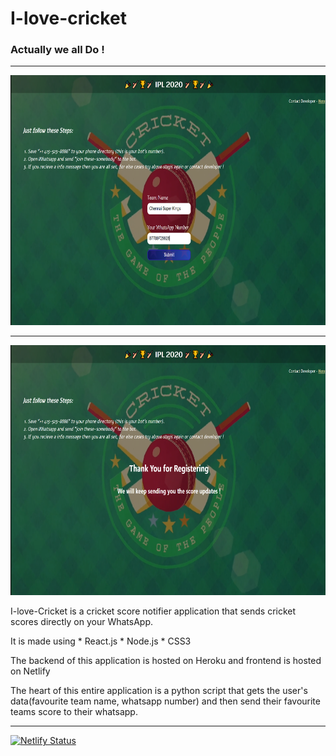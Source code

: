 # I-love-cricket
### Actually we all Do !
----
<img src="https://github.com/Rishikesh-12/i-love-cricket-frontend/blob/master/src/Components/extras/Get-Cricket-Scores-Update-1.png" alt="Homepage" width="850" height="400">

----

<img src="https://github.com/Rishikesh-12/i-love-cricket-frontend/blob/master/src/Components/extras/Get-Cricket-Scores-Update-2.png" alt="Thanks" width="850" height="400">

<p>I-love-Cricket is a cricket score notifier application that sends cricket scores directly on your WhatsApp.</p>

<p>It is made using 
    * React.js
    * Node.js
    * CSS3
</p>

<p>The backend of this application is hosted on Heroku and frontend is hosted on Netlify</p>

<p> The heart of this entire application is a python script that gets the user's data(favourite team name, whatsapp number) and then send their favourite teams score to their whatsapp.</p>

----

[![Netlify Status](https://api.netlify.com/api/v1/badges/6f834a5c-f14e-4f3f-9881-0319a5bc683b/deploy-status)](https://app.netlify.com/sites/i-love-cricket/deploys)
